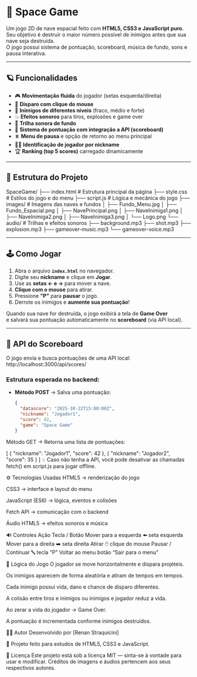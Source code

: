 # 🚀 Space Game

Um jogo 2D de nave espacial feito com **HTML5, CSS3 e JavaScript puro**.  
Seu objetivo é destruir o maior número possível de inimigos antes que sua nave seja destruída.  
O jogo possui sistema de pontuação, scoreboard, música de fundo, sons e pausa interativa.

---

## 🪐 Funcionalidades

- 🎮 **Movimentação fluida** do jogador (setas esquerda/direita)
- 🔫 **Disparo com clique do mouse**
- 👾 **Inimigos de diferentes níveis** (fraco, médio e forte)
- 💥 **Efeitos sonoros** para tiros, explosões e game over
- 🎵 **Trilha sonora de fundo**
- 💾 **Sistema de pontuação com integração a API (scoreboard)**
- ⏸️ **Menu de pausa** e opção de retorno ao menu principal
- 🧑‍🚀 **Identificação de jogador por nickname**
- 🏆 **Ranking (top 5 scores)** carregado dinamicamente

---

## 🧩 Estrutura do Projeto

SpaceGame/
├── index.html # Estrutura principal da página
├── style.css # Estilos do jogo e do menu
├── script.js # Lógica e mecânica do jogo
├── images/ # Imagens das naves e fundos
│ ├── Fundo_Menu.jpg
│ ├── Fundo_Espacial.png
│ ├── NavePrincipal.png
│ ├── NaveInimiga1.png
│ ├── NaveInimiga2.png
│ ├── NaveInimiga3.png
│ └── Logo.png
└── audio/ # Trilhas e efeitos sonoros
├── background.mp3
├── shot.mp3
├── explosion.mp3
├── gameover-music.mp3
└── gameover-voice.mp3


---

## 🕹️ Como Jogar

1. Abra o arquivo **`index.html`** no navegador.  
2. Digite seu **nickname** e clique em **Jogar**.  
3. Use as **setas ← e →** para mover a nave.  
4. **Clique com o mouse** para atirar.  
5. Pressione **"P"** para **pausar** o jogo.  
6. Derrote os inimigos e **aumente sua pontuação**!  

Quando sua nave for destruída, o jogo exibirá a tela de **Game Over**  
e salvará sua pontuação automaticamente no **scoreboard** (via API local).

---

## 💾 API do Scoreboard

O jogo envia e busca pontuações de uma API local:  
http://localhost:3000/api/scores/

### Estrutura esperada no backend:
- **Método POST** → Salva uma pontuação:
  ```json
  {
    "datascore": "2025-10-22T15:00:00Z",
    "nickname": "Jogador1",
    "score": 42,
    "game": "Space Game"
  }
Método GET → Retorna uma lista de pontuações:

[
  { "nickname": "Jogador1", "score": 42 },
  { "nickname": "Jogador2", "score": 35 }
]
💡 Caso não tenha a API, você pode desativar as chamadas fetch() em script.js para jogar offline.

⚙️ Tecnologias Usadas
HTML5 → renderização do jogo

CSS3 → interface e layout do menu

JavaScript (ES6) → lógica, eventos e colisões

Fetch API → comunicação com o backend

Áudio HTML5 → efeitos sonoros e música

🔊 Controles
Ação	Tecla / Botão
Mover para a esquerda	⬅️ seta esquerda
Mover para a direita	➡️ seta direita
Atirar	🖱️ clique do mouse
Pausar / Continuar	🔤 tecla "P"
Voltar ao menu	botão “Sair para o menu”

🧠 Lógica do Jogo
O jogador se move horizontalmente e dispara projéteis.

Os inimigos aparecem de forma aleatória e atiram de tempos em tempos.

Cada inimigo possui vida, dano e chance de disparo diferentes.

A colisão entre tiros e inimigos ou inimigos e jogador reduz a vida.

Ao zerar a vida do jogador → Game Over.

A pontuação é incrementada conforme inimigos destruídos.

🧑‍💻 Autor
Desenvolvido por [Renan Straquicini]

💬 Projeto feito para estudos de HTML5, CSS3 e JavaScript.

🏁 Licença
Este projeto está sob a licença MIT — sinta-se à vontade para usar e modificar.
Créditos de imagens e áudios pertencem aos seus respectivos autores.

